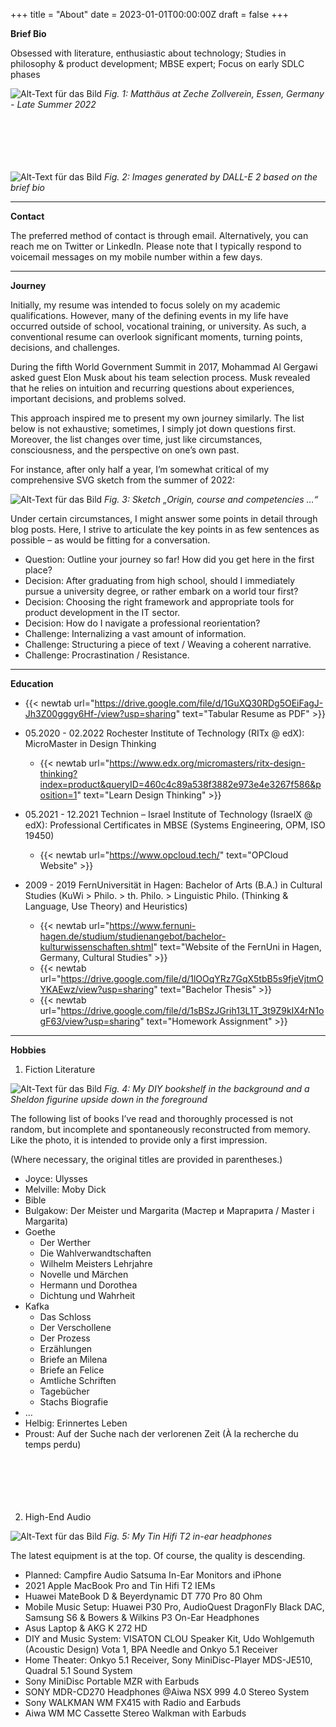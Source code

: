 +++
title = "About"
date = 2023-01-01T00:00:00Z
draft = false
+++


**Brief Bio**  

Obsessed with literature, enthusiastic about technology; Studies in philosophy & product development; MBSE expert; Focus on early SDLC phases  

![Alt-Text für das Bild](/img/profile.jpg)
*Fig. 1: Matthäus at Zeche Zollverein, Essen, Germany - Late Summer 2022*  
</br></br>  
</br></br> 


![Alt-Text für das Bild](/img/about-dalle-1.jpeg)
*Fig. 2: Images generated by DALL-E 2 based on the brief bio*

---

**Contact**  

The preferred method of contact is through email. Alternatively, you can reach me on Twitter or LinkedIn. Please note that I typically respond to voicemail messages on my mobile number within a few days.

---

**Journey**  

Initially, my resume was intended to focus solely on my academic qualifications. However, many of the defining events in my life have occurred outside of school, vocational training, or university. As such, a conventional resume can overlook significant moments, turning points, decisions, and challenges.

During the fifth World Government Summit in 2017, Mohammad Al Gergawi asked guest Elon Musk about his team selection process. Musk revealed that he relies on intuition and recurring questions about experiences, important decisions, and problems solved.

This approach inspired me to present my own journey similarly. The list below is not exhaustive; sometimes, I simply jot down questions first. Moreover, the list changes over time, just like circumstances, consciousness, and the perspective on one’s own past.

For instance, after only half a year, I’m somewhat critical of my comprehensive SVG sketch from the summer of 2022:


![Alt-Text für das Bild](/img/journey.jpeg)
*Fig. 3: Sketch „Origin, course and competencies …“*


Under certain circumstances, I might answer some points in detail through blog posts. Here, I strive to articulate the key points in as few sentences as possible – as would be fitting for a conversation.

- Question: Outline your journey so far! How did you get here in the first place?  
- Decision: After graduating from high school, should I immediately pursue a university degree, or rather embark on a world tour first?  
- Decision: Choosing the right framework and appropriate tools for product development in the IT sector.  
- Decision: How do I navigate a professional reorientation?  
- Challenge: Internalizing a vast amount of information.  
- Challenge: Structuring a piece of text / Weaving a coherent narrative.  
- Challenge: Procrastination / Resistance.  

---

**Education**  

- {{< newtab url="https://drive.google.com/file/d/1GuXQ30RDg5OEiFagJ-Jh3Z00gggy6Hf-/view?usp=sharing" text="Tabular Resume as PDF" >}}

- 05.2020 - 02.2022 Rochester Institute of Technology (RITx @ edX): MicroMaster in Design Thinking  
    - {{< newtab url="https://www.edx.org/micromasters/ritx-design-thinking?index=product&queryID=460c4c89a538f3882e973e4e3267f586&position=1" text="Learn Design Thinking" >}}
- 05.2021 - 12.2021 Technion – Israel Institute of Technology (IsraelX @ edX): Professional Certificates in MBSE (Systems Engineering, OPM, ISO 19450)  
    - {{< newtab url="https://www.opcloud.tech/" text="OPCloud Website" >}}
- 2009 - 2019 FernUniversität in Hagen: Bachelor of Arts (B.A.) in Cultural Studies (KuWi > Philo. > th. Philo. > Linguistic Philo. (Thinking & Language, Use Theory) and Heuristics)
    - {{< newtab url="https://www.fernuni-hagen.de/studium/studienangebot/bachelor-kulturwissenschaften.shtml" text="Website of the FernUni in Hagen, Germany, Cultural Studies" >}}
    - {{< newtab url="https://drive.google.com/file/d/1lOOqYRz7GqX5tbB5s9fjeVjtmOYKAEwz/view?usp=sharing" text="Bachelor Thesis" >}}
    - {{< newtab url="https://drive.google.com/file/d/1sBSzJGrih13L1T_3t9Z9kIX4rN1ogF63/view?usp=sharing" text="Homework Assignment" >}}


---

**Hobbies**  

1. Fiction Literature  

![Alt-Text für das Bild](/img/about-books-1.jpg)
*Fig. 4: My DIY bookshelf in the background and a Sheldon figurine upside down in the foreground*

The following list of books I’ve read and thoroughly processed is not random, but incomplete and spontaneously reconstructed from memory. Like the photo, it is intended to provide only a first impression.

(Where necessary, the original titles are provided in parentheses.)

- Joyce: Ulysses
- Melville: Moby Dick
- Bible
- Bulgakow: Der Meister und Margarita (Мастер и Маргарита / Master i Margarita)
- Goethe
    - Der Werther
    - Die Wahlverwandtschaften
    - Wilhelm Meisters Lehrjahre
    - Novelle und Märchen
    - Hermann und Dorothea
    - Dichtung und Wahrheit
- Kafka
    - Das Schloss 
    - Der Verschollene 
    - Der Prozess 
    - Erzählungen 
    - Briefe an Milena
    - Briefe an Felice
    - Amtliche Schriften
    - Tagebücher
    - Stachs Biografie
- …
- Helbig: Erinnertes Leben
- Proust: Auf der Suche nach der verlorenen Zeit (À la recherche du temps perdu)  
<br><br>  
<br><br>


2. High-End Audio  

![Alt-Text für das Bild](/img/about-earphones-1.jpg)
*Fig. 5: My Tin Hifi T2 in-ear headphones*

The latest equipment is at the top. Of course, the quality is descending.

- Planned: Campfire Audio Satsuma In-Ear Monitors and iPhone
- 2021 Apple MacBook Pro and Tin Hifi T2 IEMs
- Huawei MateBook D & Beyerdynamic DT 770 Pro 80 Ohm
- Mobile Music Setup: Huawei P30 Pro, AudioQuest DragonFly Black DAC, Samsung S6 & Bowers & Wilkins P3 On-Ear Headphones
- Asus Laptop & AKG K 272 HD
- DIY and Music System: VISATON CLOU Speaker Kit, Udo Wohlgemuth (Acoustic Design) Vota 1, BPA Needle and Onkyo 5.1 Receiver
- Home Theater: Onkyo 5.1 Receiver, Sony MiniDisc-Player MDS-JE510, Quadral 5.1 Sound System
- Sony MiniDisc Portable MZR with Earbuds
- SONY MDR-CD270 Headphones @Aiwa NSX 999 4.0 Stereo System
- Sony WALKMAN WM FX415 with Radio and Earbuds
- Aiwa WM MC Cassette Stereo Walkman with Earbuds
